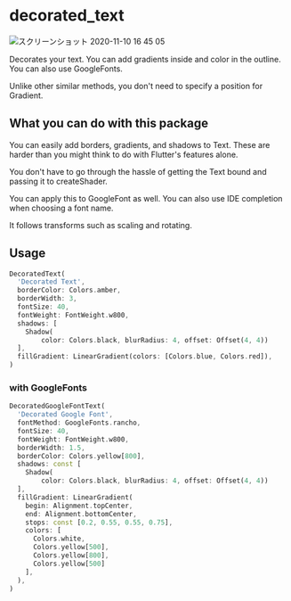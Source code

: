 # decorated_text

![スクリーンショット 2020-11-10 16 45 05](https://user-images.githubusercontent.com/12369062/98644768-525df580-2374-11eb-90bb-c03d6c9b3b4d.png)

Decorates your text. You can add gradients inside and color in the outline. You can also use GoogleFonts.

Unlike other similar methods, you don't need to specify a position for Gradient.

## What you can do with this package

You can easily add borders, gradients, and shadows to Text. These are harder than you might think to do with Flutter's features alone.

You don't have to go through the hassle of getting the Text bound and passing it to createShader.

You can apply this to GoogleFont as well. You can also use IDE completion when choosing a font name.

It follows transforms such as scaling and rotating.

## Usage


```dart
DecoratedText(
  'Decorated Text',
  borderColor: Colors.amber,
  borderWidth: 3,
  fontSize: 40,
  fontWeight: FontWeight.w800,
  shadows: [
    Shadow(
        color: Colors.black, blurRadius: 4, offset: Offset(4, 4))
  ],
  fillGradient: LinearGradient(colors: [Colors.blue, Colors.red]),
)
```

### with GoogleFonts

```dart
DecoratedGoogleFontText(
  'Decorated Google Font',
  fontMethod: GoogleFonts.rancho,
  fontSize: 40,
  fontWeight: FontWeight.w800,
  borderWidth: 1.5,
  borderColor: Colors.yellow[800],
  shadows: const [
    Shadow(
        color: Colors.black, blurRadius: 4, offset: Offset(4, 4))
  ],
  fillGradient: LinearGradient(
    begin: Alignment.topCenter,
    end: Alignment.bottomCenter,
    stops: const [0.2, 0.55, 0.55, 0.75],
    colors: [
      Colors.white,
      Colors.yellow[500],
      Colors.yellow[800],
      Colors.yellow[500]
    ],
  ),
)
```